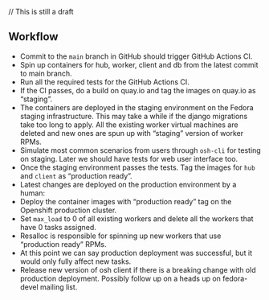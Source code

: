 // This is still a draft

## Workflow
- Commit to the `main` branch in GitHub should trigger GitHub Actions CI. 
- Spin up containers for hub, worker, client and db from the latest commit to main branch.
- Run all the required tests for the GitHub Actions CI.
- If the CI passes, do a build on quay.io and tag the images on quay.io as “staging”.
- The containers are deployed in the staging environment on the Fedora staging infrastructure. This may take a while if the django migrations take too long to apply. All the existing worker virtual machines are deleted and new ones are spun up with “staging” version of worker RPMs.
- Simulate most common scenarios from users through `osh-cli` for testing on staging. Later we should have tests for web user interface too.
- Once the staging environment passes the tests. Tag the images for `hub` and `client` as “production ready”. 
- Latest changes are deployed on the production environment by a human:
- Deploy the container images with “production ready” tag on the Openshift production cluster.
- Set `max_load` to 0 of all existing workers and delete all the workers that have 0 tasks assigned.
- Resalloc is responsible for spinning up new workers that use “production ready” RPMs.
- At this point we can say production deployment was successful, but it would only fully affect new tasks.
- Release new version of osh client if there is a breaking change with old production deployment. Possibly follow up on a heads up on fedora-devel mailing list.
